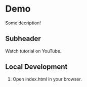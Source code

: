 # Demo

Some decription!

## Subheader

Watch tutorial on YouTube.

## Local Development

1. Open index.html in your browser.